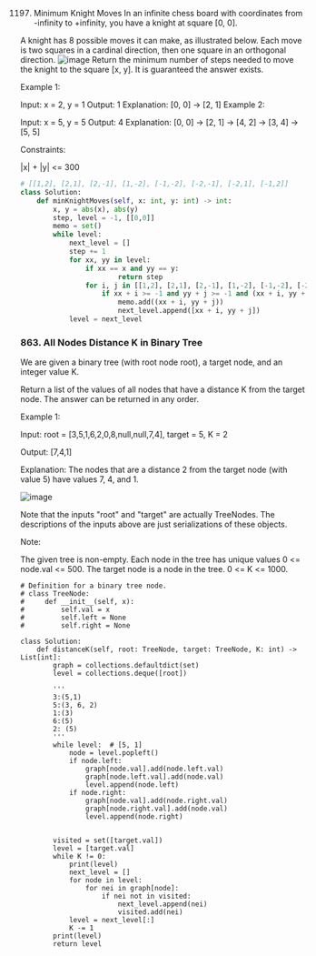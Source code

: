 1197. Minimum Knight Moves
In an infinite chess board with coordinates from -infinity to +infinity, you have a knight at square [0, 0].

A knight has 8 possible moves it can make, as illustrated below. Each move is two squares in a cardinal direction, then one square in an orthogonal direction.
![image](https://assets.leetcode.com/uploads/2018/10/12/knight.png)
Return the minimum number of steps needed to move the knight to the square [x, y].  It is guaranteed the answer exists.

Example 1:

Input: x = 2, y = 1
Output: 1
Explanation: [0, 0] → [2, 1]
Example 2:

Input: x = 5, y = 5
Output: 4
Explanation: [0, 0] → [2, 1] → [4, 2] → [3, 4] → [5, 5]
 

Constraints:

|x| + |y| <= 300

```python
# [[1,2], [2,1], [2,-1], [1,-2], [-1,-2], [-2,-1], [-2,1], [-1,2]]
class Solution:
    def minKnightMoves(self, x: int, y: int) -> int:
        x, y = abs(x), abs(y)
        step, level = -1, [[0,0]]
        memo = set()
        while level:
            next_level = []
            step += 1
            for xx, yy in level:
                if xx == x and yy == y:
                        return step                
                for i, j in [[1,2], [2,1], [2,-1], [1,-2], [-1,-2], [-2,-1], [-2,1], [-1,2]]:
                    if xx + i >= -1 and yy + j >= -1 and (xx + i, yy + j) not in memo:
                        memo.add((xx + i, yy + j))
                        next_level.append([xx + i, yy + j])
            level = next_level
```

### 863. All Nodes Distance K in Binary Tree

We are given a binary tree (with root node root), a target node, and an integer value K.

Return a list of the values of all nodes that have a distance K from the target node.  The answer can be returned in any order.

Example 1:

Input: root = [3,5,1,6,2,0,8,null,null,7,4], target = 5, K = 2

Output: [7,4,1]

Explanation: 
The nodes that are a distance 2 from the target node (with value 5)
have values 7, 4, and 1.


![image](https://s3-lc-upload.s3.amazonaws.com/uploads/2018/06/28/sketch0.png)


Note that the inputs "root" and "target" are actually TreeNodes.
The descriptions of the inputs above are just serializations of these objects.
 

Note:

The given tree is non-empty.
Each node in the tree has unique values 0 <= node.val <= 500.
The target node is a node in the tree.
0 <= K <= 1000.

```python3
# Definition for a binary tree node.
# class TreeNode:
#     def __init__(self, x):
#         self.val = x
#         self.left = None
#         self.right = None

class Solution:
    def distanceK(self, root: TreeNode, target: TreeNode, K: int) -> List[int]:
        graph = collections.defaultdict(set)
        level = collections.deque([root])
        
        '''
        3:(5,1)
        5:(3, 6, 2)
        1:(3)
        6:(5)
        2: (5)
        '''
        while level:  # [5, 1]
            node = level.popleft()
            if node.left:
                graph[node.val].add(node.left.val)
                graph[node.left.val].add(node.val)
                level.append(node.left)
            if node.right:
                graph[node.val].add(node.right.val)
                graph[node.right.val].add(node.val)
                level.append(node.right)
        
        
        visited = set([target.val])
        level = [target.val]
        while K != 0:
            print(level)
            next_level = []
            for node in level:
                for nei in graph[node]:
                    if nei not in visited:
                        next_level.append(nei)
                        visited.add(nei)
            level = next_level[:]
            K -= 1
        print(level)    
        return level
        
```
